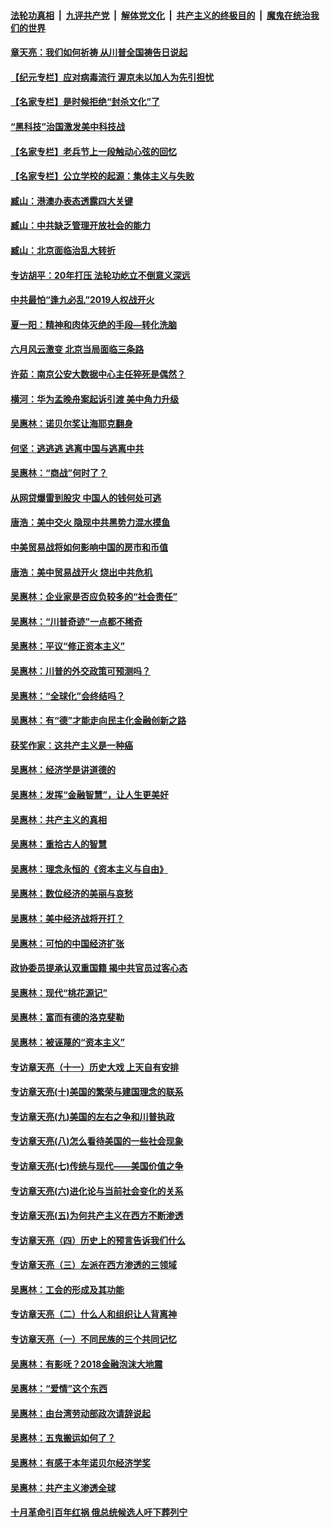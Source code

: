 ####  [法轮功真相](../../../../basic/blob/master/README.md?t=06280702) &nbsp;|&nbsp; [九评共产党](../../../../9ping.md/blob/master/README.md?t=06280702) &nbsp;|&nbsp; [解体党文化](../../../../jtdwh.md/blob/master/README.md?t=06280702)  &nbsp;|&nbsp; [共产主义的终极目的](../../../../gczydzjmd.md/blob/master/README.md?t=06280702) &nbsp;|&nbsp; [魔鬼在统治我们的世界](../../../../mgztzwmdsj.md/blob/master/README.md?t=06280702) 

#### [章天亮：我们如何祈祷 从川普全国祷告日说起](../pages/nsc423/n11944627.md?t=06280702) 

#### [【纪元专栏】应对病毒流行 渥京未以加人为先引担忧](../pages/nsc423/n11875714.md?t=06280702) 

#### [【名家专栏】是时候拒绝“封杀文化”了](../pages/nsc423/n11814093.md?t=06280702) 

#### [“黑科技”治国激发美中科技战](../pages/nsc423/n11638056.md?t=06280702) 

#### [【名家专栏】老兵节上一段触动心弦的回忆](../pages/nsc423/n11646016.md?t=06280702) 

#### [【名家专栏】公立学校的起源：集体主义与失败](../pages/nsc423/n11601833.md?t=06280702) 

#### [臧山：港澳办表态透露四大关键](../pages/nsc423/n11421628.md?t=06280702) 

#### [臧山：中共缺乏管理开放社会的能力](../pages/nsc423/n11407457.md?t=06280702) 

#### [臧山：北京面临治乱大转折](../pages/nsc423/n11406895.md?t=06280702) 

#### [专访胡平：20年打压 法轮功屹立不倒意义深远](../pages/nsc423/n11398800.md?t=06280702) 

#### [中共最怕“逢九必乱”2019人权战开火](../pages/nsc423/n11385248.md?t=06280702) 

#### [夏一阳：精神和肉体灭绝的手段—转化洗脑](../pages/nsc423/n11368250.md?t=06280702) 

#### [六月风云激变 北京当局面临三条路](../pages/nsc423/n11313668.md?t=06280702) 

#### [许茹：南京公安大数据中心主任猝死是偶然？](../pages/nsc423/n11064744.md?t=06280702) 

#### [横河：华为孟晚舟案起诉引渡 美中角力升级](../pages/nsc423/n11027230.md?t=06280702) 

#### [吴惠林：诺贝尔奖让海耶克翻身](../pages/nsc423/n10890049.md?t=06280702) 

#### [何坚：逃逃逃 逃离中国与逃离中共](../pages/nsc423/n10592891.md?t=06280702) 

#### [吴惠林：“商战”何时了？](../pages/nsc423/n10573558.md?t=06280702) 

#### [从网贷爆雷到股灾 中国人的钱何处可逃](../pages/nsc423/n10572800.md?t=06280702) 

#### [唐浩：美中交火 隐现中共黑势力混水摸鱼](../pages/nsc423/n10544040.md?t=06280702) 

#### [中美贸易战将如何影响中国的房市和币值](../pages/nsc423/n10543697.md?t=06280702) 

#### [唐浩：美中贸易战开火 烧出中共危机](../pages/nsc423/n10540126.md?t=06280702) 

#### [吴惠林：企业家是否应负较多的“社会责任”](../pages/nsc423/n10535022.md?t=06280702) 

#### [吴惠林：“川普奇迹”一点都不稀奇](../pages/nsc423/n10512808.md?t=06280702) 

#### [吴惠林：平议“修正资本主义”](../pages/nsc423/n10495724.md?t=06280702) 

#### [吴惠林：川普的外交政策可预测吗？](../pages/nsc423/n10462387.md?t=06280702) 

#### [吴惠林：“全球化”会终结吗？](../pages/nsc423/n10452838.md?t=06280702) 

#### [吴惠林：有“德”才能走向民主化金融创新之路](../pages/nsc423/n10432292.md?t=06280702) 

#### [获奖作家：这共产主义是一种癌](../pages/nsc423/n10431541.md?t=06280702) 

#### [吴惠林：经济学是讲道德的](../pages/nsc423/n10398014.md?t=06280702) 

#### [吴惠林：发挥“金融智慧”，让人生更美好](../pages/nsc423/n10375019.md?t=06280702) 

#### [吴惠林：共产主义的真相](../pages/nsc423/n10351394.md?t=06280702) 

#### [吴惠林：重拾古人的智慧](../pages/nsc423/n10337691.md?t=06280702) 

#### [吴惠林：理念永恒的《资本主义与自由》](../pages/nsc423/n10316274.md?t=06280702) 

#### [吴惠林：数位经济的美丽与哀愁](../pages/nsc423/n10292946.md?t=06280702) 

#### [吴惠林：美中经济战将开打？](../pages/nsc423/n10258825.md?t=06280702) 

#### [吴惠林：可怕的中国经济扩张](../pages/nsc423/n10219147.md?t=06280702) 

#### [政协委员提承认双重国籍 揭中共官员过客心态](../pages/nsc423/n10208809.md?t=06280702) 

#### [吴惠林：现代“桃花源记”](../pages/nsc423/n10185234.md?t=06280702) 

#### [吴惠林：富而有德的洛克斐勒](../pages/nsc423/n10142264.md?t=06280702) 

#### [吴惠林：被诬蔑的“资本主义”](../pages/nsc423/n10124816.md?t=06280702) 

#### [专访章天亮（十一）历史大戏 上天自有安排](../pages/nsc423/n10094905.md?t=06280702) 

#### [专访章天亮(十)美国的繁荣与建国理念的联系](../pages/nsc423/n10094899.md?t=06280702) 

#### [专访章天亮(九)美国的左右之争和川普执政](../pages/nsc423/n10094889.md?t=06280702) 

#### [专访章天亮(八)怎么看待美国的一些社会现象](../pages/nsc423/n10094857.md?t=06280702) 

#### [专访章天亮(七)传统与现代——美国价值之争](../pages/nsc423/n10093140.md?t=06280702) 

#### [专访章天亮(六)进化论与当前社会变化的关系](../pages/nsc423/n10092036.md?t=06280702) 

#### [专访章天亮(五)为何共产主义在西方不断渗透](../pages/nsc423/n10083620.md?t=06280702) 

#### [专访章天亮（四）历史上的预言告诉我们什么](../pages/nsc423/n10083606.md?t=06280702) 

#### [专访章天亮（三）左派在西方渗透的三领域](../pages/nsc423/n10081115.md?t=06280702) 

#### [吴惠林：工会的形成及其功能](../pages/nsc423/n10080633.md?t=06280702) 

#### [专访章天亮（二）什么人和组织让人背离神](../pages/nsc423/n10076637.md?t=06280702) 

#### [专访章天亮（一）不同民族的三个共同记忆](../pages/nsc423/n10074188.md?t=06280702) 

#### [吴惠林：有影呒？2018金融泡沫大地震](../pages/nsc423/n10040534.md?t=06280702) 

#### [吴惠林：“爱情”这个东西](../pages/nsc423/n10019423.md?t=06280702) 

#### [吴惠林：由台湾劳动部政次请辞说起](../pages/nsc423/n9979679.md?t=06280702) 

#### [吴惠林：五鬼搬运如何了？](../pages/nsc423/n9925338.md?t=06280702) 

#### [吴惠林：有感于本年诺贝尔经济学奖](../pages/nsc423/n9871883.md?t=06280702) 

#### [吴惠林：共产主义渗透全球](../pages/nsc423/n9812748.md?t=06280702) 

#### [十月革命引百年红祸 俄总统候选人吁下葬列宁](../pages/nsc423/n9810182.md?t=06280702) 

